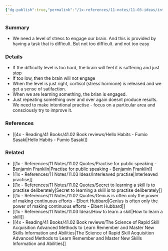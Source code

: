 ```yaml
---
{"dg-publish":true,"permalink":"/1x-references/11-notes/11-03-ideas/intentional-practise-needed-to-improve/","title":"Intentional practise needed to improve","created":"2024-02-14T20:18:29.340+03:00","updated":"2024-02-14T20:18:29.340+03:00"}
---
```



### Summary
- We need a level of stress to engage our brain. And this is provided by having a task that is difficult. But not too difficult. and not too easy

### Details
- If the difficulty level is too hard, the brain will feel it is suffering and just stop
- If too low, then the brain will not engage
- When the level is just right, cortisol (stress hormone) is released and we get a sense of satifaction.
- When we are learning something, the brian is engaged.
- Just repeating something over and over again doesnt produce results. We need to make intentional practise - focus on a particular area and consciously try to improve it.

### References
- [[4x - Reading/41 Books/41.02 Book reviews/Hello Habits - Fumio Sasaki\|Hello Habits - Fumio Sasaki]]

### Related
- [[1x - References/11 Notes/11.02 Quotes/Practise for public speaking - Benjamin Franklin\|Practise for public speaking - Benjamin Franklin]]
- [[1x - References/11 Notes/11.03 Ideas/Interleaved practise\|Interleaved practise]]
- [[1x - References/11 Notes/11.02 Quotes/Secret to learning a skill is to practise deliberately\|Secret to learning a skill is to practise deliberately]]
- [[1x - References/11 Notes/11.02 Quotes/Genius is often only the power of making continuous efforts - Elbert Hubbard\|Genius is often only the power of making continuous efforts - Elbert Hubbard]]
- [[1x - References/11 Notes/11.03 Ideas/How to learn a skill\|How to learn a skill]]
- [[4x - Reading/41 Books/41.02 Book reviews/The Science of Rapid Skill Acquisition Advanced Methods to Learn Remember and Master New Skills Information and Abilities\|The Science of Rapid Skill Acquisition Advanced Methods to Learn Remember and Master New Skills Information and Abilities]]